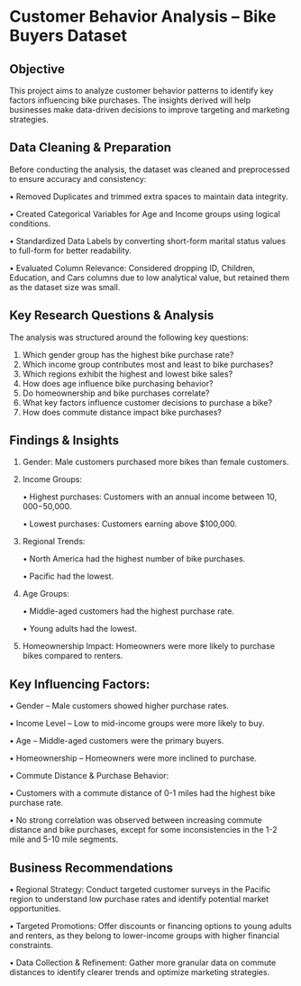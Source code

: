 # Customer Behavior Analysis – Bike Buyers Dataset


## Objective
This project aims to analyze customer behavior patterns to identify key factors influencing bike purchases. The insights derived will help businesses make data-driven decisions to improve targeting and marketing strategies.


## Data Cleaning & Preparation
Before conducting the analysis, the dataset was cleaned and preprocessed to ensure accuracy and consistency:

• Removed Duplicates and trimmed extra spaces to maintain data integrity.

• Created Categorical Variables for Age and Income groups using logical conditions.

• Standardized Data Labels by converting short-form marital status values to full-form for better readability.

• Evaluated Column Relevance: Considered dropping ID, Children, Education, and Cars columns due to low analytical value, but retained them as the dataset size was small.


## Key Research Questions & Analysis
The analysis was structured around the following key questions:

1. Which gender group has the highest bike purchase rate?
2. Which income group contributes most and least to bike purchases?
3. Which regions exhibit the highest and lowest bike sales?
4. How does age influence bike purchasing behavior?
5. Do homeownership and bike purchases correlate?
6. What key factors influence customer decisions to purchase a bike?
7. How does commute distance impact bike purchases?

## Findings & Insights

1. Gender: Male customers purchased more bikes than female customers.

2. Income Groups:

    • Highest purchases: Customers with an annual income between $10,000-$50,000.

    • Lowest purchases: Customers earning above $100,000.

3. Regional Trends:

   • North America had the highest number of bike purchases.

   • Pacific had the lowest.

4. Age Groups:

   • Middle-aged customers had the highest purchase rate.

   • Young adults had the lowest.

5. Homeownership Impact: Homeowners were more likely to purchase bikes compared to renters.

## Key Influencing Factors:

• Gender – Male customers showed higher purchase rates.

• Income Level – Low to mid-income groups were more likely to buy.

• Age – Middle-aged customers were the primary buyers.

• Homeownership – Homeowners were more inclined to purchase.

• Commute Distance & Purchase Behavior:

• Customers with a commute distance of 0-1 miles had the highest bike purchase rate.

• No strong correlation was observed between increasing commute distance and bike purchases, except for some inconsistencies in the 1-2 mile and 5-10 mile segments. 


## Business Recommendations

• Regional Strategy: 
Conduct targeted customer surveys in the Pacific region to understand low purchase rates and identify potential market opportunities.

• Targeted Promotions:
Offer discounts or financing options to young adults and renters, as they belong to lower-income groups with higher financial constraints.

• Data Collection & Refinement:
Gather more granular data on commute distances to identify clearer trends and optimize marketing strategies.


